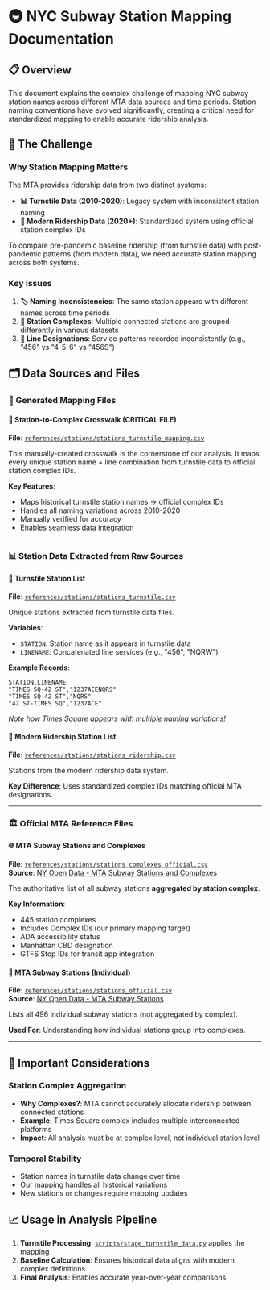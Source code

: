 # 🚇 NYC Subway Station Mapping Documentation

## 📋 Overview

This document explains the complex challenge of mapping NYC subway station names across different MTA data sources and time periods. Station naming conventions have evolved significantly, creating a critical need for standardized mapping to enable accurate ridership analysis.

## 🎯 The Challenge

### Why Station Mapping Matters

The MTA provides ridership data from two distinct systems:
- **📊 Turnstile Data (2010-2020)**: Legacy system with inconsistent station naming
- **📱 Modern Ridership Data (2020+)**: Standardized system using official station complex IDs

To compare pre-pandemic baseline ridership (from turnstile data) with post-pandemic patterns (from modern data), we need accurate station mapping across both systems.

### Key Issues

1. **🏷️ Naming Inconsistencies**: The same station appears with different names across time periods
2. **🔀 Station Complexes**: Multiple connected stations are grouped differently in various datasets
3. **🚊 Line Designations**: Service patterns recorded inconsistently (e.g., "456" vs "4-5-6" vs "456S")

## 🗂️ Data Sources and Files

### 📁 Generated Mapping Files

#### 🔗 Station-to-Complex Crosswalk (CRITICAL FILE)
**File**: [`references/stations/stations_turnstile_mapping.csv`](../../stations/stations_turnstile_mapping.csv)

This manually-created crosswalk is the cornerstone of our analysis. It maps every unique station name + line combination from turnstile data to official station complex IDs.

**Key Features**:
- Maps historical turnstile station names → official complex IDs
- Handles all naming variations across 2010-2020
- Manually verified for accuracy
- Enables seamless data integration

---

### 📊 Station Data Extracted from Raw Sources

#### 🎫 Turnstile Station List
**File**: [`references/stations/stations_turnstile.csv`](../../stations/stations_turnstile.csv)

Unique stations extracted from turnstile data files.

**Variables**:
- `STATION`: Station name as it appears in turnstile data
- `LINENAME`: Concatenated line services (e.g., "456", "NQRW")

**Example Records**:
```
STATION,LINENAME
"TIMES SQ-42 ST","1237ACENQRS"
"TIMES SQ-42 ST","NQRS"
"42 ST-TIMES SQ","1237ACE"
```
*Note how Times Square appears with multiple naming variations!*

#### 📱 Modern Ridership Station List  
**File**: [`references/stations/stations_ridership.csv`](../../stations/stations_ridership.csv)

Stations from the modern ridership data system.

**Key Difference**: Uses standardized complex IDs matching official MTA designations.

---

### 🏛️ Official MTA Reference Files

#### 🌐 MTA Subway Stations and Complexes
**File**: [`references/stations/stations_complexes_official.csv`](../../stations/stations_complexes_official.csv)  
**Source**: [NY Open Data - MTA Subway Stations and Complexes](https://data.ny.gov/Transportation/MTA-Subway-Stations-and-Complexes/5f5g-n3cz/)

The authoritative list of all subway stations **aggregated by station complex**.

**Key Information**:
- 445 station complexes
- Includes Complex IDs (our primary mapping target)
- ADA accessibility status
- Manhattan CBD designation
- GTFS Stop IDs for transit app integration

#### 🚉 MTA Subway Stations (Individual)
**File**: [`references/stations/stations_official.csv`](../../stations/stations_official.csv)  
**Source**: [NY Open Data - MTA Subway Stations](https://data.ny.gov/Transportation/MTA-Subway-Stations/39hk-dx4f/)

Lists all 496 individual subway stations (not aggregated by complex).

**Used For**: Understanding how individual stations group into complexes.

---

## 🚨 Important Considerations

### Station Complex Aggregation
- **Why Complexes?**: MTA cannot accurately allocate ridership between connected stations
- **Example**: Times Square complex includes multiple interconnected platforms
- **Impact**: All analysis must be at complex level, not individual station level

### Temporal Stability
- Station names in turnstile data change over time
- Our mapping handles all historical variations
- New stations or changes require mapping updates

## 📈 Usage in Analysis Pipeline

1. **Turnstile Processing**: [`scripts/stage_turnstile_data.py`](../../scripts/stage_turnstile_data.py) applies the mapping
2. **Baseline Calculation**: Ensures historical data aligns with modern complex definitions
3. **Final Analysis**: Enables accurate year-over-year comparisons

